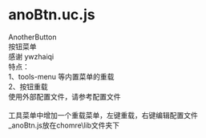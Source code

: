 anoBtn.uc.js
============
AnotherButton<br /> 
按钮菜单<br /> 
感谢 ywzhaiqi<br /> 
特点：<br /> 
1、tools-menu 等内置菜单的重载<br /> 
2、按钮重载<br /> 
使用外部配置文件，请参考配置文件<br /> 
<br /> 
工具菜单中增加一个重载菜单，左键重载，右键编辑配置文件<br /> 
_anoBtn.js放在chomre\lib文件夹下

